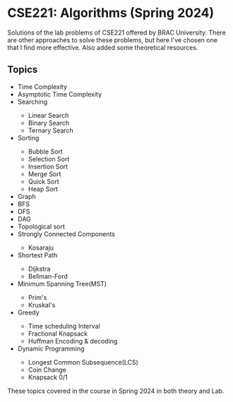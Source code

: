 # CSE221: Algorithms (Spring 2024)
Solutions of the lab problems of CSE221 offered by BRAC University. There are other approaches to solve these problems, but here I've chosen one that I find more effective. Also added some theoretical resources.


<h2>Topics</h2>
<ul>
   <li>Time Complexity</li>
   <li>Asymptotic Time Complexity</li>
   <li>Searching</li>
  <ul>
      <li>     Linear Search</li>
      <li>     Binary Search</li>
      <li>     Ternary Search</li>
  </ul>
  <li>Sorting</li>
  <ul>
    <li>Bubble Sort</li>
    <li>Selection Sort</li>
    <li>Insertion Sort</li>
    <li>Merge Sort</li>
    <li>Quick Sort</li>
    <li>Heap Sort</li>
  </ul>
  <li>Graph</li>
  <li>BFS</li>
  <li>DFS</li>
  <li>DAG</li>
  <li>Topological sort</li>
  <li>Strongly Connected Components</li>
  <ul>
    <li>Kosaraju</li>
  </ul>
  <li>Shortest Path</li>
  <ul>
    <li>Dijkstra</li>
    <li>Bellman-Ford</li>
  </ul>
  <li>Minimum Spanning Tree(MST)</li>
  <ul>
    <li>Prim's</li>
    <li>Kruskal's</li>
  </ul>
  <li>Greedy</li>
  <ul>
    <li>Time scheduling Interval</li>
    <li>Fractional Knapsack</li>
    <li>Huffman Encoding & decoding</li>
  </ul>
  <li>Dynamic Programming</li>
  <ul>
    <li>Longest Common Subsequence(LCS)</li>
    <li>Coin Change</li>
    <li>Knapsack 0/1</li>
  </ul>
</ul>

These topics covered in the course in Spring 2024 in both theory and Lab.
